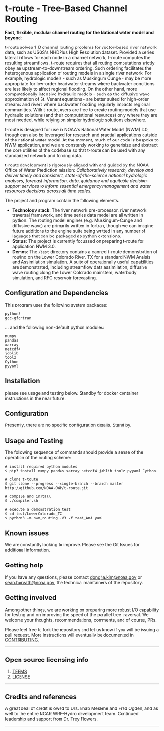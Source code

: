 # t-route - Tree-Based Channel Routing 

**Fast, flexible, modular channel routing for the National water model and beyond**:  

t-route solves 1-D channel routing problems for vector-based river network data, such as USGS's NHDPlus High Resolution dataset. Provided a series lateral inflows for each node in a channel network, t-route computes the resulting streamflows. t-route requires that all routing computations srictly obey an upstream-to-downstream ordering. Such ordering facilitates the heterogenous application of routing models in a single river network. For example, hydrologic models - such as Muskingum Cunge - may be more appropriate for low-order headwater streams where backwater conditions are less likely to affect regional flooding. On the other hand, more computationally intensive hydraulic models - such as the diffusive wave approximation of St. Venant equations - are better suited for high-order streams and rivers where backwater flooding regularly impacts regional communities. With t-route, users are free to create routing models that use hydraulic solutions (and their computational resources) only where they are most needed, while relying on simpler hydrologic solutions elsewhere. 

t-route is designed for use in NOAA's National Water Model (NWM) 3.0, though can also be leveraged for research and practial applications outside of the national water model. At the moment, much of our code is bespoke to NWM application, and we are constantly working to generisize and abstract the core utilities of the codebase so that t-route can be used with any standarized network and forcing data.

t-route development is rigorously aligned with and guided by the NOAA Office of Water Prediction mission: *Collaboratively research, develop and deliver timely and consistent, state-of-the-science national hydrologic analyses, forecast information, data, guidance and equitable decision-support services to inform essential emergency management and water resources decisions across all time scales.*  

The project and program contain the following elements. 
  - **Technology stack**: The river network pre-processor, river network traversal framework, and time series data model are all written in python. The routing model engines (e.g. Muskingum-Cunge and diffusive wave) are primarily written in fortran, though we can imagine future additions to the engine suite being writted in any number of laguages that can be packaged as python extensions. 
  - **Status**:  The project is currently focussed on preparing t-route for application NWM 3.0.
  - **Demos**: The `/test` directory contains a canned t-route demonstration of routing on the Lower Colorado River, TX for a standard NWM Analsis and Assimilation simulation. A suite of operationally useful capabilities are demonstrated, including streamflow data assimilation, diffusive wave routing along the Lower Colorado mainstem, waterbody simulation, and RFC reservoir forecasting. 

## Configuration and Dependencies

This program uses the following system packages:
```
python3
gcc-gfortran
```

... and the following non-default python modules:
``` 
numpy 
pandas 
xarray 
netcdf4 
joblib
toolz
Cython
pyyaml
```

## Installation

please see usage and testing below. Standby for docker container instructions in the near future.

## Configuration

Presently, there are no specific configuration details. Stand by.

## Usage and Testing
The following sequence of commands should provide a sense of the operation of the routing scheme:

```
# install required python modules
$ pip3 install numpy pandas xarray netcdf4 joblib toolz pyyaml Cython

# clone t-toute
$ git clone --progress --single-branch --branch master http://github.com/NOAA-OWP/t-route.git

# compile and install
$ ./compiler.sh

# execute a demonstration test
$ cd test/LowerColorado_TX
$ python3 -m nwm_routing -V3 -f test_AnA.yaml
```

## Known issues

We are constantly looking to improve. Please see the Git Issues for additional information.

## Getting help

If you have any questions, please contact dongha.kim@noaa.gov or sean.horvath@noaa.gov, the technical maintainers of the repository. 

## Getting involved

Among other things, we are working on preparing more robust I/O capability for testing and on improving the speed of the parallel tree traversal. We welcome your thoughts, recommendations, comments, and of course, PRs. 

Please feel free to fork the repository and let us know if you will be issuing a pull request. 
More instructions will eventually be documented in [CONTRIBUTING](contributing.md).


----

## Open source licensing info
1. [TERMS](TERMS.md)
2. [LICENSE](LICENSE)


----

## Credits and references

A great deal of credit is owed to Drs. Ehab Meslehe and Fred Ogden, and as well to the entire NCAR WRF-Hydro development team. Continued leadership and support from Dr. Trey Flowers.

----

